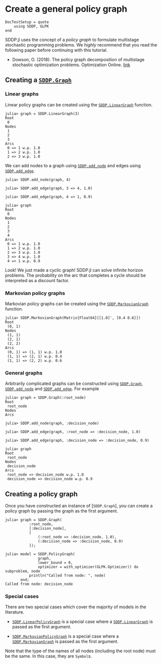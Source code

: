 # Create a general policy graph

```@meta
DocTestSetup = quote
    using SDDP, GLPK
end
```

SDDP.jl uses the concept of a _policy graph_ to formulate multistage stochastic
programming problems. We _highly_ recommend that you read the following paper
before continuing with this tutorial.

 - Dowson, O. (2018). The policy graph decomposition of multistage stochastic
   optimization problems. Optimization Online. [link](http://www.optimization-online.org/DB_HTML/2018/11/6914.html)

## Creating a [`SDDP.Graph`](@ref)

### Linear graphs

Linear policy graphs can be created using the [`SDDP.LinearGraph`](@ref)
function.

```jldoctest linear_graph
julia> graph = SDDP.LinearGraph(3)
Root
 0
Nodes
 1
 2
 3
Arcs
 0 => 1 w.p. 1.0
 1 => 2 w.p. 1.0
 2 => 3 w.p. 1.0
```

We can add nodes to a graph using [`SDDP.add_node`](@ref) and edges using
[`SDDP.add_edge`](@ref).

```jldoctest linear_graph
julia> SDDP.add_node(graph, 4)

julia> SDDP.add_edge(graph, 3 => 4, 1.0)

julia> SDDP.add_edge(graph, 4 => 1, 0.9)

julia> graph
Root
 0
Nodes
 1
 2
 3
 4
Arcs
 0 => 1 w.p. 1.0
 1 => 2 w.p. 1.0
 2 => 3 w.p. 1.0
 3 => 4 w.p. 1.0
 4 => 1 w.p. 0.9
```

Look! We just made a cyclic graph! SDDP.jl can solve infinite horizon problems.
The probability on the arc that completes a cycle should be interpreted as a
discount factor.

### Markovian policy graphs

Markovian policy graphs can be created using the [`SDDP.MarkovianGraph`](@ref)
function.

```jldoctest
julia> SDDP.MarkovianGraph(Matrix{Float64}[[1.0]', [0.4 0.6]])
Root
 (0, 1)
Nodes
 (1, 1)
 (2, 1)
 (2, 2)
Arcs
 (0, 1) => (1, 1) w.p. 1.0
 (1, 1) => (2, 1) w.p. 0.4
 (1, 1) => (2, 2) w.p. 0.6
```

### General graphs

Arbitrarily complicated graphs can be constructed using [`SDDP.Graph`](@ref),
[`SDDP.add_node`](@ref) and [`SDDP.add_edge`](@ref). For example

```jldoctest
julia> graph = SDDP.Graph(:root_node)
Root
 root_node
Nodes
Arcs

julia> SDDP.add_node(graph, :decision_node)

julia> SDDP.add_edge(graph, :root_node => :decision_node, 1.0)

julia> SDDP.add_edge(graph, :decision_node => :decision_node, 0.9)

julia> graph
Root
 root_node
Nodes
 decision_node
Arcs
 root_node => decision_node w.p. 1.0
 decision_node => decision_node w.p. 0.9
```

## Creating a policy graph

Once you have constructed an instance of [`SDDP.Graph`], you can create a
policy graph by passing the graph as the first argument.

```jldoctest
julia> graph = SDDP.Graph(
           :root_node,
           [:decision_node],
           [
               (:root_node => :decision_node, 1.0),
               (:decision_node => :decision_node, 0.9)
           ]);

julia> model = SDDP.PolicyGraph(
               graph,
               lower_bound = 0,
               optimizer = with_optimizer(GLPK.Optimizer)) do subproblem, node
           println("Called from node: ", node)
       end;
Called from node: decision_node
```

### Special cases

There are two special cases which cover the majority of models in the
literature.

- [`SDDP.LinearPolicyGraph`](@ref) is a special case where a
  [`SDDP.LinearGraph`](@ref) is passed as the first argument.

- [`SDDP.MarkovianPolicyGraph`](@ref) is a special case where a
  [`SDDP.MarkovianGraph`](@ref) is passed as the first argument.

Note that the type of the names of all nodes (including the root node) must be
the same. In this case, they are `Symbol`s.
